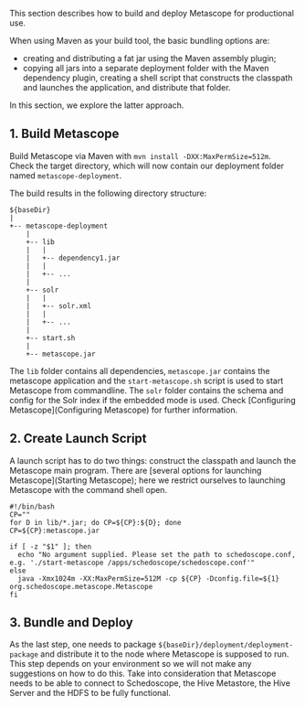 This section describes how to build and deploy Metascope for productional use.

When using Maven as your build tool, the basic bundling options are:
- creating and distributing a fat jar using the Maven assembly plugin;
- copying all jars into a separate deployment folder with the Maven dependency plugin, creating a shell script that constructs the classpath and launches the application, and distribute that folder.

In this section, we explore the latter approach. 

## 1. Build Metascope

Build Metascope via Maven with `mvn install -DXX:MaxPermSize=512m`. Check the target directory, which will now contain our deployment folder named `metascope-deployment`. 

The build results in the following directory structure:

    ${baseDir}
    |
    +-- metascope-deployment
        |
        +-- lib
        |   |
        |   +-- dependency1.jar
        |   |
        |   +-- ...
        |
        +-- solr
        |   |
        |   +-- solr.xml
        |   |
        |   +-- ...
        |
        +-- start.sh
        |
        +-- metascope.jar

The `lib` folder contains all dependencies, `metascope.jar` contains the metascope application and the `start-metascope.sh` script is used to start Metascope from commandline. The `solr` folder contains the schema and config for the Solr index if the embedded mode is used. Check [Configuring Metascope](Configuring Metascope) for further information.

## 2. Create Launch Script

A launch script has to do two things: construct the classpath and launch the Metascope main program. There are [several options for launching Metascope](Starting Metascope); here we restrict ourselves to launching Metascope with the command shell open.

    #!/bin/bash
    CP=""
    for D in lib/*.jar; do CP=${CP}:${D}; done
    CP=${CP}:metascope.jar

    if [ -z "$1" ]; then
      echo "No argument supplied. Please set the path to schedoscope.conf, e.g. './start-metascope /apps/schedoscope/schedoscope.conf'"
    else
      java -Xmx1024m -XX:MaxPermSize=512M -cp ${CP} -Dconfig.file=${1} org.schedoscope.metascope.Metascope
    fi

## 3. Bundle and Deploy

As the last step, one needs to package `${baseDir}/deployment/deployment-package` and distribute it to the node where Metascope is supposed to run. This step depends on your environment so we will not make any suggestions on how to do this. Take into consideration that Metascope needs to be able to connect to Schedoscope, the Hive Metastore, the Hive Server and the HDFS to be fully functional.